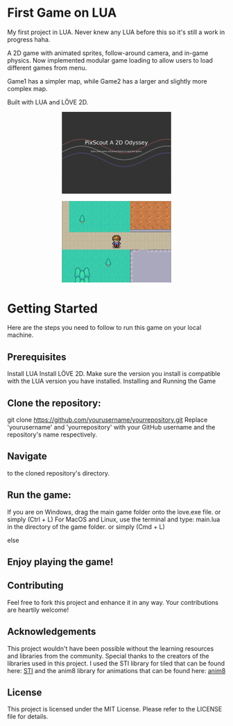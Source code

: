 # First Game on LUA
My first project in LUA. Never knew any LUA before this so it's still a work in progress haha.

A 2D game with animated sprites, follow-around camera, and in-game physics.
Now implemented modular game loading to allow users to load different games from menu.

Game1 has a simpler map, while Game2 has a larger and slightly more complex map.

Built with LUA and LÖVE 2D.

<p align="center">
  <img src="images/readme_img_0.png" alt="Screenshot 1" width="50%" height="50%">
</p>

<p align="center">
  <img src="images/readme_img_1.png" alt="Screenshot 2" width="50%" height="50%">
</p>

# Getting Started
Here are the steps you need to follow to run this game on your local machine.

## Prerequisites

Install LUA
Install LÖVE 2D. Make sure the version you install is compatible with the LUA version you have installed.
Installing and Running the Game

## Clone the repository:
git clone https://github.com/yourusername/yourrepository.git
Replace 'yourusername' and 'yourrepository' with your GitHub username and the repository's name respectively.

## Navigate 
to the cloned repository's directory.

## Run the game:
If you are on Windows, drag the main game folder onto the love.exe file. or simply (Ctrl + L)
For MacOS and Linux, use the terminal and type:
main.lua
in the directory of the game folder. or simply (Cmd + L)

else 

## Enjoy playing the game!

## Contributing
Feel free to fork this project and enhance it in any way. Your contributions are heartily welcome!

## Acknowledgements
This project wouldn't have been possible without the learning resources and libraries from the community. Special thanks to the creators of the libraries used in this project.
I used the STI library for tiled that can be found here: [STI](https://github.com/karai17/Simple-Tiled-Implementation/tree/master/sti)
and the anim8 library for animations that can be found here: [anim8](https://github.com/kikito/anim8)

## License
This project is licensed under the MIT License. Please refer to the LICENSE file for details.

